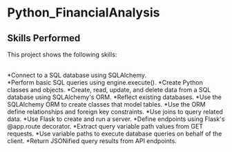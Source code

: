 # Python_FinancialAnalysis



## Skills Performed

This project shows the following skills: <br><br>

*Connect to a SQL database using SQLAlchemy.<br>
*Perform basic SQL queries using engine.execute().
*Create Python classes and objects.
*Create, read, update, and delete data from a SQL database using SQLAlchemy's ORM.
*Reflect existing databases.
*Use the SQLAlchemy ORM to create classes that model tables.
*Use the ORM define relationships and foreign key constraints.
*Use joins to query related data.
*Use Flask to create and run a server.
*Define endpoints using Flask's @app.route decorator.
*Extract query variable path values from GET requests.
*Use variable paths to execute database queries on behalf of the client.
*Return JSONified query results from API endpoints.